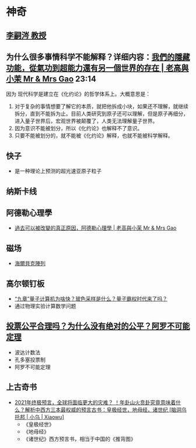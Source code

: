 # 神奇

## [李嗣涔 教授](https://sclee.website/book/)

## 为什么很多事情科学不能解释？详细内容：[我們的隱藏功能，從氣功到超能力還有另一個世界的存在 | 老高與小茉 Mr & Mrs Gao](https://www.youtube.com/watch?v=3Okf8nOIVLY) 23:14

  因为 现代科学是建立在《化约论》的哲学体系上。大概意思是：
 1. 对于复杂的事情想要了解它的本质，就把他拆成小块，如果还不理解，就继续拆分，直到不能拆为止。目前人类研究到原子还可以理解，但是原子再细分，进入量子世界后，宏观世界被颠覆了，人类无法理解量子世界。
 2. 因为意识不能被划分，所以《化约论》也解释不了意识。 
 3. 只要不能被划分的，就不能被《化约论》解释，也就不能被科学解释。

## 快子
- 是一种理论上预测的超光速亚原子粒子

## 纳斯卡线

## 阿德勒心理學
- [過去可以被改變的真正原因，阿德勒心理學 | 老高與小茉 Mr & Mrs Gao](https://www.youtube.com/watch?v=5cZxZCbcOQw)

## 磁场

-  [海爾貝克陣列](https://www.youtube.com/watch?v=pSyG1OwzGjw)

## 高尔顿钉板
- [“九章”量子计算机为啥快？玻色采样是什么？量子霸权时代来了吗？](https://www.youtube.com/watch?v=bfp_0f2BJDI)
- 通过物理实验计算数学问题

## [投票公平合理吗？为什么没有绝对的公平？阿罗不可能定理](https://www.youtube.com/watch?v=9Oisrp99L14)
- 波达计数法
- 孔多塞投票制
- 阿罗不可能定理

## 上古奇书
- [2021年终极预言，全球将面临更大的灾难？ ！年卦山火贲卦究竟意味着什么？解析中西方三本最权威的预言古书：皇极经世，地母经，诸世纪 [脑洞乌托邦 | 小乌 | Xiaowu]](https://www.youtube.com/watch?v=QxZbbCUgdYk)
    - 《皇极经世》
    - 《地母经》
    - 《诸世纪》西方预言书，相当于中国的《推背图》